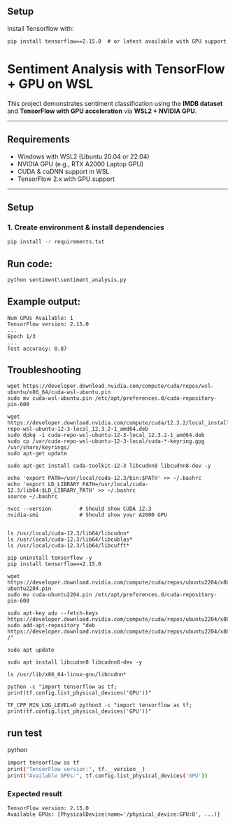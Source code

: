## Setup

Install Tensorflow with:

```
pip install tensorflow==2.15.0  # or latest available with GPU support
```

# Sentiment Analysis with TensorFlow + GPU on WSL

This project demonstrates sentiment classification using the **IMDB dataset** and **TensorFlow with GPU acceleration** via **WSL2 + NVIDIA GPU**.

---

## Requirements

- Windows with WSL2 (Ubuntu 20.04 or 22.04)
- NVIDIA GPU (e.g., RTX A2000 Laptop GPU)
- CUDA & cuDNN support in WSL
- TensorFlow 2.x with GPU support

---

## Setup

### 1. Create environment & install dependencies

```bash
pip install -r requirements.txt
```

## Run code:

```bash
python sentiment\sentiment_analysis.py
```

## Example output:

```
Num GPUs Available: 1
TensorFlow version: 2.15.0
...
Epoch 1/3
...
Test accuracy: 0.87
```


## Troubleshooting

```
wget https://developer.download.nvidia.com/compute/cuda/repos/wsl-ubuntu/x86_64/cuda-wsl-ubuntu.pin
sudo mv cuda-wsl-ubuntu.pin /etc/apt/preferences.d/cuda-repository-pin-600

wget https://developer.download.nvidia.com/compute/cuda/12.3.2/local_installers/cuda-repo-wsl-ubuntu-12-3-local_12.3.2-1_amd64.deb
sudo dpkg -i cuda-repo-wsl-ubuntu-12-3-local_12.3.2-1_amd64.deb
sudo cp /var/cuda-repo-wsl-ubuntu-12-3-local/cuda-*-keyring.gpg /usr/share/keyrings/
sudo apt-get update

sudo apt-get install cuda-toolkit-12-3 libcudnn8 libcudnn8-dev -y

echo 'export PATH=/usr/local/cuda-12.3/bin:$PATH' >> ~/.bashrc
echo 'export LD_LIBRARY_PATH=/usr/local/cuda-12.3/lib64:$LD_LIBRARY_PATH' >> ~/.bashrc
source ~/.bashrc

nvcc --version         # Should show CUDA 12.3
nvidia-smi             # Should show your A2000 GPU


ls /usr/local/cuda-12.3/lib64/libcudnn*
ls /usr/local/cuda-12.3/lib64/libcublas*
ls /usr/local/cuda-12.3/lib64/libcufft*

pip uninstall tensorflow -y
pip install tensorflow==2.15.0

wget https://developer.download.nvidia.com/compute/cuda/repos/ubuntu2204/x86_64/cuda-ubuntu2204.pin
sudo mv cuda-ubuntu2204.pin /etc/apt/preferences.d/cuda-repository-pin-600

sudo apt-key adv --fetch-keys https://developer.download.nvidia.com/compute/cuda/repos/ubuntu2204/x86_64/3bf863cc.pub
sudo add-apt-repository "deb https://developer.download.nvidia.com/compute/cuda/repos/ubuntu2204/x86_64/ /"

sudo apt update

sudo apt install libcudnn8 libcudnn8-dev -y

ls /usr/lib/x86_64-linux-gnu/libcudnn*

python -c "import tensorflow as tf; print(tf.config.list_physical_devices('GPU'))"

TF_CPP_MIN_LOG_LEVEL=0 python3 -c "import tensorflow as tf; print(tf.config.list_physical_devices('GPU'))"

```

## run test

python

```bash
import tensorflow as tf
print("TensorFlow version:", tf.__version__)
print("Available GPUs:", tf.config.list_physical_devices('GPU'))
```

### Expected result

```
TensorFlow version: 2.15.0
Available GPUs: [PhysicalDevice(name='/physical_device:GPU:0', ...)]
```
